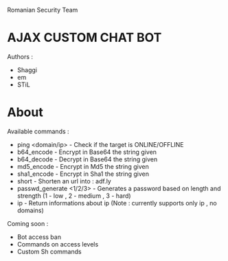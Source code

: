 Romanian Security Team

AJAX CUSTOM CHAT BOT
========================
Authors : 
- Shaggi
- em
- STiL

About
========================

Available commands :
- ping <domain/ip> - Check if the target is ONLINE/OFFLINE
- b64_encode <string> - Encrypt in Base64 the string given
- b64_decode <string> - Decrypt in Base64 the string given
- md5_encode <string> - Encrypt in Md5 the string given
- sha1_encode <string> - Encrypt in Sha1 the string given
- short <url> - Shorten an url into : adf.ly
- passwd_generate <1/2/3> - Generates a password based on length and strength (1 - low , 2 - medium , 3 - hard)
- ip <ip> - Return informations about ip (Note : currently supports only ip , no domains)

Coming soon :
- Bot access ban
- Commands on access levels
- Custom Sh commands
